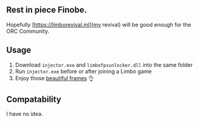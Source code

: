 ## Rest in piece Finobe.
Hopefully [https://limborevival.ml](my revival) will be good enough for the ORC Community.

## Usage
1. Download `injector.exe` and `limbofpsunlocker.dll` into the same folder
2. Run `injector.exe` before or after joining a Limbo game
3. Enjoy those [beautiful frames](https://i.imgur.com/vsLf04O.png) 👌

## Compatability
I have no idea.
